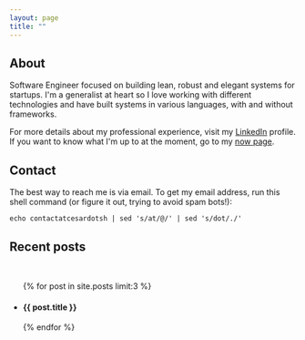 ```yaml
---
layout: page
title: ""
---
```


## About

Software Engineer focused on building lean, robust and elegant systems
for startups. I'm a generalist at heart so I love working with different
technologies and have built systems in various languages, with and without
frameworks.

For more details about my professional experience, visit my
[LinkedIn](https://linkedin.com/in/cesarferradas) profile. If you want to know
what I'm up to at the moment, go to my [now page](/now).

## Contact

The best way to reach me is via email. To get my email address, run this shell
command (or figure it out, trying to avoid spam bots!):

```shell
echo contactatcesardotsh | sed 's/at/@/' | sed 's/dot/./'
```

## Recent posts

<br/>
<ul class="related-posts">
{% for post in site.posts limit:3 %}
  <li>
  <h4>
    <a href="{{ site.baseurl }}{{ post.url }}" style="text-decoration: none">{{ post.title }}</a>
  </h4>
  </li>
{% endfor %}
</ul>
